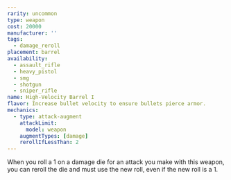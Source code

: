 ```yaml
---
rarity: uncommon
type: weapon
cost: 20000
manufacturer: ''
tags:
  - damage_reroll
placement: barrel
availability:
  - assault_rifle
  - heavy_pistol
  - smg
  - shotgun
  - sniper_rifle
name: High-Velocity Barrel I
flavor: Increase bullet velocity to ensure bullets pierce armor.
mechanics:
  - type: attack-augment
    attackLimit:
      model: weapon
    augmentTypes: [damage]
    rerollIfLessThan: 2
---
```

When you roll a 1 on a damage die for an attack you make with this weapon, you can reroll the die and must use the new roll, even if the new roll is a 1.
